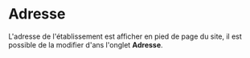 # Adresse

L'adresse de l'établissement est afficher en pied de page du site, il est possible de la modifier d'ans l'onglet **Adresse**.



